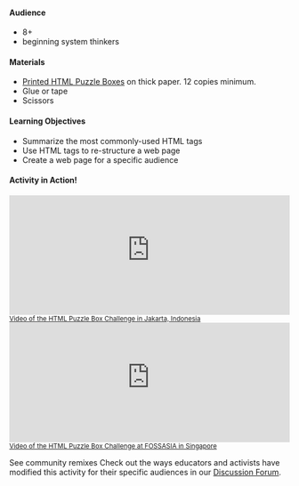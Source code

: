 #### Audience
* 8+
* beginning system thinkers

#### Materials
* [Printed HTML Puzzle Boxes](https://www.dropbox.com/s/lv7u8tqawawudiy/html-puzzle-box.pdf?dl=0) on thick paper. 12 copies minimum.
* Glue or tape
* Scissors

#### Learning Objectives

* Summarize the most commonly-used HTML tags
* Use HTML tags to re-structure a web page
* Create a web page for a specific audience

#### Activity in Action!
<iframe src="https://www.youtube-nocookie.com/embed/0lj_nkmwMF4?rel=0" allowfullscreen="" frameborder="0" height="215px" width="100%"></iframe><br>
<a href="https://www.youtube.com/watch?v=0lj_nkmwMF4"><small>Video of the HTML Puzzle Box Challenge in Jakarta, Indonesia</small></a>


<iframe src="https://www.youtube-nocookie.com/embed/_LFaWJqRi64?t=1m" allowfullscreen="" frameborder="0" height="215px" width="100%"></iframe><br>
                <a href="https://youtu.be/_LFaWJqRi64?t=1m"><small>Video of the HTML Puzzle Box Challenge at FOSSASIA in Singapore</small></a>
                
See community remixes
Check out the ways educators and activists have modified this activity for their specific audiences in our [Discussion Forum](http://discourse.webmaker.org/t/testing-2-writing-the-web/1195/3). 